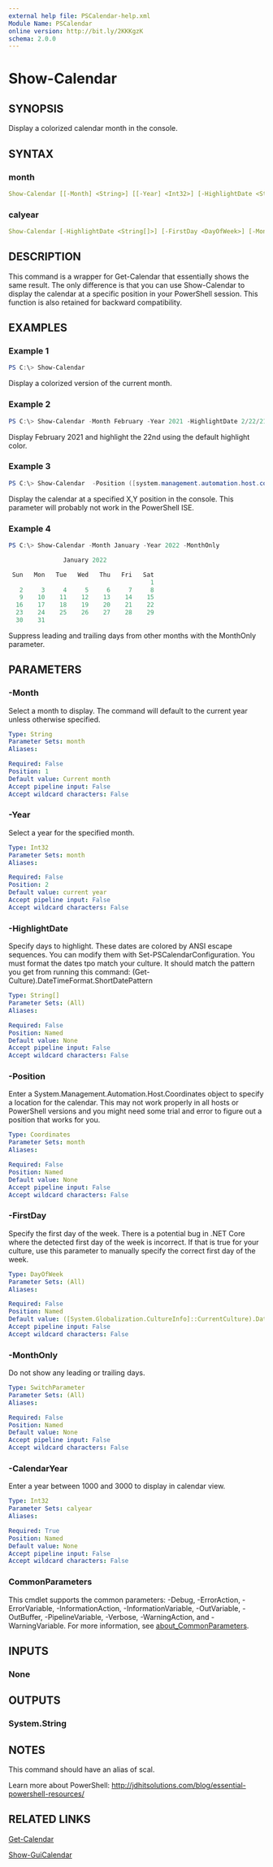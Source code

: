 ```yaml
---
external help file: PSCalendar-help.xml
Module Name: PSCalendar
online version: http://bit.ly/2KKKgzK
schema: 2.0.0
---
```


# Show-Calendar

## SYNOPSIS

Display a colorized calendar month in the console.

## SYNTAX

### month

```yaml
Show-Calendar [[-Month] <String>] [[-Year] <Int32>] [-HighlightDate <String[]>] [-FirstDay <DayOfWeek>] [-Position <Coordinates>] [-MonthOnly] [<CommonParameters>]
```

### calyear

```yaml
Show-Calendar [-HighlightDate <String[]>] [-FirstDay <DayOfWeek>] [-MonthOnly] -CalendarYear <Int32>  [<CommonParameters>]
```

## DESCRIPTION

This command is a wrapper for Get-Calendar that essentially shows the same result. The only difference is that you can use Show-Calendar to display the calendar at a specific position in your PowerShell session. This function is also retained for backward compatibility.

## EXAMPLES

### Example 1

```powershell
PS C:\> Show-Calendar
```

Display a colorized version of the current month.

### Example 2

```powershell
PS C:\> Show-Calendar -Month February -Year 2021 -HighlightDate 2/22/21
```

Display February 2021 and highlight the 22nd using the default highlight color.

### Example 3

```powershell
PS C:\> Show-Calendar  -Position ([system.management.automation.host.coordinates]::new(75,1))
```

Display the calendar at a specified X,Y position in the console. This parameter will probably not work in the PowerShell ISE.

### Example 4

```powershell
PS C:\> Show-Calendar -Month January -Year 2022 -MonthOnly

               January 2022

 Sun   Mon   Tue   Wed   Thu   Fri   Sat
                                       1
   2     3     4     5     6     7     8
   9    10    11    12    13    14    15
  16    17    18    19    20    21    22
  23    24    25    26    27    28    29
  30    31
```

Suppress leading and trailing days from other months with the MonthOnly parameter.

## PARAMETERS

### -Month

Select a month to display. The command will default to the current year unless otherwise specified.

```yaml
Type: String
Parameter Sets: month
Aliases:

Required: False
Position: 1
Default value: Current month
Accept pipeline input: False
Accept wildcard characters: False
```

### -Year

Select a year for the specified month.

```yaml
Type: Int32
Parameter Sets: month
Aliases:

Required: False
Position: 2
Default value: current year
Accept pipeline input: False
Accept wildcard characters: False
```

### -HighlightDate

Specify days to highlight. These dates are colored by ANSI escape sequences. You can modify them with Set-PSCalendarConfiguration. You must format the dates tpo match your culture. It should match the pattern you get from running this command: (Get-Culture).DateTimeFormat.ShortDatePattern

```yaml
Type: String[]
Parameter Sets: (All)
Aliases:

Required: False
Position: Named
Default value: None
Accept pipeline input: False
Accept wildcard characters: False
```

### -Position

Enter a System.Management.Automation.Host.Coordinates object to specify a location for the calendar. This may not work properly in all hosts or PowerShell versions and you might need some trial and error to figure out a position that works for you.

```yaml
Type: Coordinates
Parameter Sets: month
Aliases:

Required: False
Position: Named
Default value: None
Accept pipeline input: False
Accept wildcard characters: False
```

### -FirstDay

Specify the first day of the week. There is a potential bug in .NET Core where the detected first day of the week is incorrect. If that is true for your culture, use this parameter to manually specify the correct first day of the week.

```yaml
Type: DayOfWeek
Parameter Sets: (All)
Aliases:

Required: False
Position: Named
Default value: ([System.Globalization.CultureInfo]::CurrentCulture).DateTimeFormat.FirstDayOfWeek
Accept pipeline input: False
Accept wildcard characters: False
```

### -MonthOnly

Do not show any leading or trailing days.

```yaml
Type: SwitchParameter
Parameter Sets: (All)
Aliases:

Required: False
Position: Named
Default value: None
Accept pipeline input: False
Accept wildcard characters: False
```

### -CalendarYear

Enter a year between 1000 and 3000 to display in calendar view.

```yaml
Type: Int32
Parameter Sets: calyear
Aliases:

Required: True
Position: Named
Default value: None
Accept pipeline input: False
Accept wildcard characters: False
```

### CommonParameters

This cmdlet supports the common parameters: -Debug, -ErrorAction, -ErrorVariable, -InformationAction, -InformationVariable, -OutVariable, -OutBuffer, -PipelineVariable, -Verbose, -WarningAction, and -WarningVariable. For more information, see [about_CommonParameters](http://go.microsoft.com/fwlink/?LinkID=113216).

## INPUTS

### None

## OUTPUTS

### System.String

## NOTES

This command should have an alias of scal.

Learn more about PowerShell: http://jdhitsolutions.com/blog/essential-powershell-resources/

## RELATED LINKS

[Get-Calendar](Get-Calendar.md)

[Show-GuiCalendar](Show-GuiCalendar.md)

